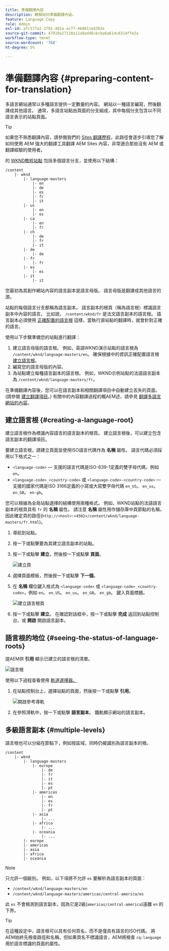```yaml
---
title: 準備翻譯內容
description: 瞭解如何準備翻譯內容。
feature: Language Copy
role: Admin
exl-id: afc577a2-2791-481a-ac77-468011e4302e
source-git-commit: 47910a27118a11a8add6cbcba6a614c6314ffe2a
workflow-type: tm+mt
source-wordcount: '768'
ht-degree: 5%

---
```


# 準備翻譯內容 {#preparing-content-for-translation}

多語言網站通常以多種語言提供一定數量的內容。 網站以一種語言編寫，然後翻譯成其他語言。 通常，多語言站點由頁面的分支組成，其中每個分支包含以不同語言表示的站點頁面。

>[!TIP]
>
>如果您不熟悉翻譯內容，請參閱我們的 [Sites 翻譯歷程](/help/journey-sites/translation/overview.md)，此路徑會逐步引導您了解如何使用 AEM 強大的翻譯工具翻譯 AEM Sites 內容，非常適合那些沒有 AEM 或翻譯經驗的使用者。

的 [WKND教程站點](/help/implementing/developing/introduction/develop-wknd-tutorial.md) 包括多個語言分支，並使用以下結構：

```text
/content
    |- wknd
        |- language-masters
            |- en
            |- de
            |- es
            |- fr
            |- it
        |- us
            |- en
            |- es
        |- ca
            |- en
            |- fr
        |- ch
            |- de
            |- fr
            |- it
        |- de
            |- de
        |- fr
            |- fr
        |- es
            |- es
        |- it
            |- it
```

您最初為其創作網站內容的語言副本是語言母版。 語言母版是翻譯成其他語言的源。

站點的每個語言分支都稱為語言副本。 語言副本的根頁（稱為語言根）標識語言副本中內容的語言。 比如說， `/content/wknd/fr` 是法文語言副本的語言根。 語言副本必須使用 [正確配置的語言根](preparation.md#creating-a-language-root) 這樣，當執行源站點的翻譯時，就會針對正確的語言。

使用以下步驟準備您的站點進行翻譯：

1. 建立語言母版的語言根。 例如，英語WKND演示站點的語言根為 `/content/wknd/language-masters/en`。 確保根據中的資訊正確配置語言根 [建立語言根](preparation.md#creating-a-language-root)。
1. 編寫您的語言母版的內容。
1. 為站點建立每種語言副本的語言根。 例如，WKND示例站點的法語語言副本為 `/content/wknd/language-masters/fr`。

在準備翻譯內容後，您可以在語言副本和相關翻譯項目中自動建立丟失的頁面。 (請參閱 [建立翻譯項目](managing-projects.md)。) 有關中的內容翻譯過程的概AEM述，請參見 [翻譯多語言網站的內容](overview.md)。

## 建立語言根 {#creating-a-language-root}

建立語言根作為標識內容語言的語言副本的根頁。 建立語言根後，可以建立包含語言副本的翻譯項目。

要建立語言根，請建立頁面並使用ISO語言代碼作為 **名稱** 屬性。 語言代碼必須採用以下格式之一：

* `<language-code>`  — 支援的語言代碼是ISO-639-1定義的雙字母代碼，例如 `en`。
* `<language-code>_<country-code>` 或 `<language-code>-<country-code>`  — 支援的國家代碼是ISO 3166定義的小寫或大寫雙字母代碼 `en_US`。 `en_us`。 `en_GB`。 `en-gb`。

您可以根據為全局站點選擇的結構使用兩種格式。 例如，WKND站點的法語語言副本的根頁具有 `fr` 的 **名稱** 屬性。 請注意 **名稱** 屬性用作儲存庫中頁節點的名稱，因此確定頁的路徑(`http://<host>:<4502>/content/wknd/language-masters/fr.html`)。

1. 導航到站點。
1. 按一下或點擊要為其建立語言副本的站點。
1. 按一下或點擊 **建立**，然後按一下或點擊 **頁面**。

   ![建立頁](../assets/create-page.png)

1. 選擇頁面模板，然後按一下或點擊 **下一個**。
1. 在 **名稱** 欄位鍵入格式為 `<language-code>` 或 `<language-code>_<country-code>`，例如 `en`。 `en_US`。 `en_us`。 `en_GB`。 `en_gb`。 鍵入頁面標題。

   ![建立語言根頁](../assets/create-language-root.png)

1. 按一下或點擊 **建立**。 在確認對話框中，按一下或點擊 **完成** 返回到站點控制台，或 **開啟** 開啟語言副本。

## 語言根的地位 {#seeing-the-status-of-language-roots}

提AEM供 **引用** 顯示已建立的語言根的清單。

![語言根](../assets/language-roots.png)

使用以下過程查看使用 [軌道選擇器。](/help/sites-cloud/authoring/getting-started/basic-handling.md#rail-selector)

1. 在站點控制台上，選擇站點的頁面，然後按一下或點擊 **引用**。

   ![開啟參考導軌](../assets/opening-references-rail.png)

1. 在參照滑軌中，按一下或點擊 **語言副本**。 鐵軌顯示網站的語言副本。

## 多級語言副本 {#multiple-levels}

語言根也可以分組在節點下，例如按區域，同時仍被識別為語言副本的根。

```text
/content
    |- wknd
        |- language-masters
            |- europe
                |- de
                |- fr
                |- it
                |- es
                ]- pt
            |- americas
                |- en
                |- es
                |- fr
                |- pt
            |- asia
                |- ...
            |- africa
                |- ...
            |- oceania
                |- ...
        |- europe
        |- americas
        |- asia
        |- africa
        |- oceania            
```

>[!NOTE]
>
>只允許一個級別。 例如，以下項將不允許 `es` 要解析為語言副本的頁面：
>
>* `/content/wknd/language-masters/en`
>* `/content/wknd/language-masters/americas/central-america/es`
>
> 此 `es` 不會檢測到語言副本，因為它是2級(`americas/central-america`)遠離 `en` 的下界。

>[!TIP]
>
>在這種設定中，語言根可以具有任何頁名，而不是僅具有語言的ISO代碼。 將AEM始終先檢查路徑和名稱，但如果頁名不標識語言，AEM將檢查 `cq:language` 用於語言標識的頁面的屬性。
